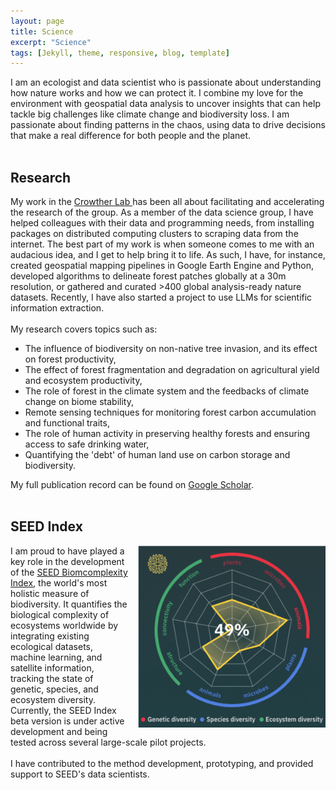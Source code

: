 ```yaml
---
layout: page
title: Science
excerpt: "Science"
tags: [Jekyll, theme, responsive, blog, template]
---
```



I am an ecologist and data scientist who is passionate about understanding how nature works and how we can protect it. I combine my love for the environment with geospatial data analysis to uncover insights that can help tackle big challenges like climate change and biodiversity loss. I am passionate about finding patterns in the chaos, using data to drive decisions that make a real difference for both people and the planet. 
<br><br>

## Research

My work in the [Crowther Lab ](https://crowtherlab.com/) has been all about facilitating and accelerating the research of the group. As a member of the data science group, I have helped colleagues with their data and programming needs, from installing packages on distributed computing clusters to scraping data from the internet. The best part of my work is when someone comes to me with an audacious idea, and I get to help bring it to life. As such, I have, for instance, created geospatial mapping pipelines in Google Earth Engine and Python, developed algorithms to delineate forest patches globally at a 30m resolution, or gathered and curated >400 global analysis-ready nature datasets. Recently, I have also started a project to use LLMs for scientific information extraction. 
<br><br>
My research covers topics such as: 
- The influence of biodiversity on non-native tree invasion, and its effect on forest productivity,
- The effect of forest fragmentation and degradation on agricultural yield and ecosystem productivity, 
- The role of forest in the climate system and the feedbacks of climate change on biome stability,
- Remote sensing techniques for monitoring forest carbon accumulation and functional traits,
- The role of human activity in preserving healthy forests and ensuring access to safe drinking water,
- Quantifying the 'debt' of human land use on carbon storage and biodiversity. 

My full publication record can be found on [Google Scholar](https://scholar.google.com/citations?user=RY_VPNUAAAAJ&hl=en).
<br><br>

## SEED Index

<div style="float: right; width: 300px; height: auto; margin-left: 15px;">
  <img src="/images/SEED.png" alt="SEED Biomcomplexity Index">
</div>

I am proud to have played a key role in the development of the [SEED Biomcomplexity Index](https://www.seed-index.com/), the world's most holistic measure of biodiversity. It quantifies the biological complexity of ecosystems worldwide by integrating existing ecological datasets, machine learning, and satellite information, tracking the state of genetic, species, and ecosystem diversity. Currently, the SEED Index beta version is under active development and being tested across several large-scale pilot projects.
<br><br>
I have contributed to the method development, prototyping, and provided support to SEED's data scientists. 
<br><br>
